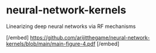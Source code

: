 # neural-network-kernels
Linearizing deep neural networks via RF mechanisms


[/embed] https://github.com/arijitthegame/neural-network-kernels/blob/main/main-figure-4.pdf [/embed]

